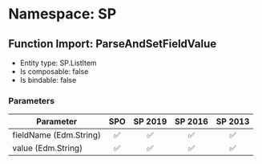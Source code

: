# Namespace: SP

## Function Import: ParseAndSetFieldValue

- Entity type: SP.ListItem
- Is composable: false
- Is bindable: false

### Parameters

Parameter | SPO | SP 2019 | SP 2016 | SP 2013
----------|:---:|:-------:|:-------:|:-------:
fieldName (Edm.String) | ✅ | ✅ | ✅ | ✅
value (Edm.String) | ✅ | ✅ | ✅ | ✅